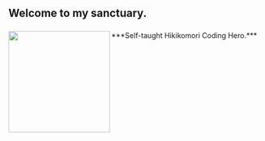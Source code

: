 <h2 align="left">Welcome to my sanctuary.</h2>

###

<img align="left" height="200" src="https://i.imgflip.com/65efzo.gif"  />

###

<p align="left">***Self-taught Hikikomori Coding Hero.***</p>

###

<!--
**HikiCrash/HikiCrash** is a ✨ _special_ ✨ repository because its `README.md` (this file) appears on your GitHub profile.

Here are some ideas to get you started:

- 🔭 I’m currently working on ...
- 🌱 I’m currently learning ...
- 👯 I’m looking to collaborate on ...
- 🤔 I’m looking for help with ...
- 💬 Ask me about ...
- 📫 How to reach me: ...
- 😄 Pronouns: ...
- ⚡ Fun fact: ...
-->
